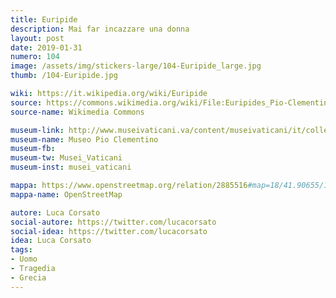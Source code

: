 ```yaml
---
title: Euripide
description: Mai far incazzare una donna
layout: post
date: 2019-01-31
numero: 104
image: /assets/img/stickers-large/104-Euripide_large.jpg
thumb: /104-Euripide.jpg

wiki: https://it.wikipedia.org/wiki/Euripide
source: https://commons.wikimedia.org/wiki/File:Euripides_Pio-Clementino_Inv302_n2.jpg
source-name: Wikimedia Commons

museum-link: http://www.museivaticani.va/content/museivaticani/it/collezioni/musei/museo-pio-clementino.html
museum-name: Museo Pio Clementino
museum-fb:
museum-tw: Musei_Vaticani
museum-inst: musei_vaticani

mappa: https://www.openstreetmap.org/relation/2885516#map=18/41.90655/12.45501
mappa-name: OpenStreetMap

autore: Luca Corsato
social-autore: https://twitter.com/lucacorsato
social-idea: https://twitter.com/lucacorsato
idea: Luca Corsato
tags:
- Uomo
- Tragedia
- Grecia
---
```

